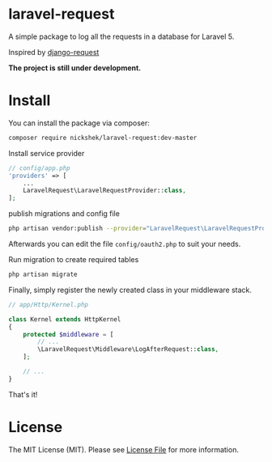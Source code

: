# laravel-request
A simple package to log all the requests in a database for Laravel 5.

Inspired by [django-request](https://github.com/django-request/django-request)

**The project is still under development.**


# Install
You can install the package via composer:

```bash
composer require nickshek/laravel-request:dev-master
```

Install service provider
```php
// config/app.php
'providers' => [
    ...
    LaravelRequest\LaravelRequestProvider::class,
];
```

publish migrations and config file

```bash
php artisan vendor:publish --provider="LaravelRequest\LaravelRequestProvider"
```
Afterwards you can edit the file ```config/oauth2.php``` to suit your needs.

Run migration to create required tables

```bash
php artisan migrate
```

Finally, simply register the newly created class in your middleware stack.
```php
// app/Http/Kernel.php

class Kernel extends HttpKernel
{
    protected $middleware = [
        // ...
        \LaravelRequest\Middleware\LogAfterRequest::class,
    ];

    // ...
}
```

That's it!

# License

The MIT License (MIT). Please see [License File](LICENSE.md) for more information.
